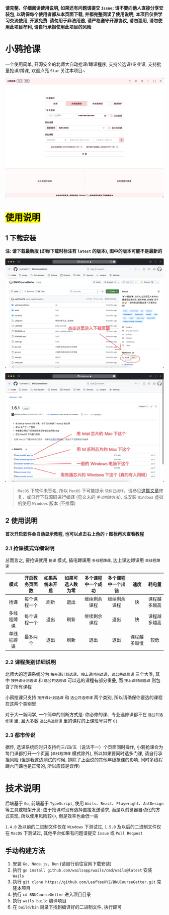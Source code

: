 **请完整、仔细阅读使用说明, 如果还有问题请提交 `Issue`; 请不要向他人直接分享安装包, 以确保每个使用者都从本页面下载, 并都完整阅读了使用说明; 本项目仅供学习交流使用, 开源免费. 请勿用于非法用途, 请严格遵守开源协议, 请勿滥用, 请勿使用此项目牟利, 请自行承担使用此项目的风险**

# 小鸦抢课

一个使用简单, 开源安全的北师大自动抢课/蹲课程序, 支持公选课/专业课, 支持批量抢课/蹲课, 欢迎点亮 `Star` 关注本项目~

![](./readme/intro.png)

# <mark>使用说明</mark>

## 1 下载安装

**注: 请下载最新版 (即你下载时标注有 `latest` 的版本), 图中的版本可能不是最新的**

![](./readme/1.png)

![](./readme/2.png)

> `MacOS` 下软件未签名, 所以 `MacOS` 下可能提示 `软件已损坏`，请参见[这篇文章](https://www.mac2m.com/article/450/)修复，或自行下载源码进行编译 (见文末的 `手动构建方法`), 或安装 `Windows` 虚拟机使用 `Windows` 版本 (不推荐)

## 2 使用说明

**首次开启软件会自动显示教程, 也可以点击右上角的 `?` 图标再次查看教程**

### 2.1 抢课模式详细说明

总而言之, 要抢课就用 `抢课` 模式, 插电蹲课用 `多线程蹲课`, 边上课边蹲课用 `单线程蹲课`

| 模式 | 开启教务页面数 | 如果系统未开启 | 如果可选人数为零 | 多个课程中一个成功 | 多个课程中一个出错 | 速度 | 耗电量 |
| :---: | :---: | :---: | :---: | :---: | :---: | :---: | :---: |
| 抢课 | 每个课程一个 | 刷新 | 退出 | 继续剩余课程 | 继续剩余课程 | 快 | 课程越多越高 |
| 多线程蹲课 | 每个课程一个 | 退出 | 刷新 | 继续剩余课程 | 退出 | 快 | 课程越多越高 |
| 单线程蹲课 | 最多两个 | 退出 | 刷新 | 退出 | 退出 | 课程越多越慢 | 较低 |

### 2.2 课程类别详细说明

北师大的选课系统分为 `按开课计划选课`、`按上课时间选课`、`选公共选修课` 三个大类, 其中 `按开课计划选课` 和 `选公共选修课` 可以选的课程有部分重叠, 而 `按上课时间选课` 则包含了所有课程

小鸦抢课只支持 `按开课计划选课` 和 `选公共选修课` 两个类别, 所以请确保你要选的课程在这两个类别里

对于大一新同学, 一个简单的判断方式是: 你必修的课、专业选修课都不在 `选公共选修课` 里, 且大多数 `选公共选修课` 里的课程的上课班号只有 `01`

### 2.3 都市传说

据传, 选课系统同时只支持约三/四/五（说法不一）个页面同时操作, 小鸦抢课会为每门课都打开一个页面 (`单线程蹲课` 模式除外), 所以如果要同时选多门课, 请自行承担风险 (但是我这边测试的时候, 排除了上面说的其他年级抢课的影响, 同时多线程蹲六门课也是正常的, 所以应该是误传)

# 技术说明

后端基于 `Go`, 前端基于 `TypeScript`, 使用 `Wails`、`React`、`Playwright`、`AntDesign` 等工具或框架开发; 由于抢课时没有选择直接发送请求, 而是以浏览器自动化的方式实现, 所以使用风险较小, 但是效率也会低一些

`1.4.0` 及以前的二进制文件仅在 `Windows` 下测试过, `1.5.0` 及以后的二进制文件仅在 `MacOS` 下测试过, 其他平台如果有问题请提交 `Issue` 或 `Pull Request`

## 手动构建方法

1. 安装 `Go`、`Node.js`、`Bun` (请自行前往官网下载安装)
2. 执行 `go install github.com/wailsapp/wails/cmd/wails@latest` 安装 `Wails`
3. 执行 `git clone https://github.com/LeafYeeXYZ/BNUCourseGetter.git` 克隆本项目
4. 执行 `cd BNUCourseGetter` 进入项目目录
5. 执行 `wails build` 编译项目
6. 在 `build/bin` 目录下找到编译好的二进制文件, 执行即可
